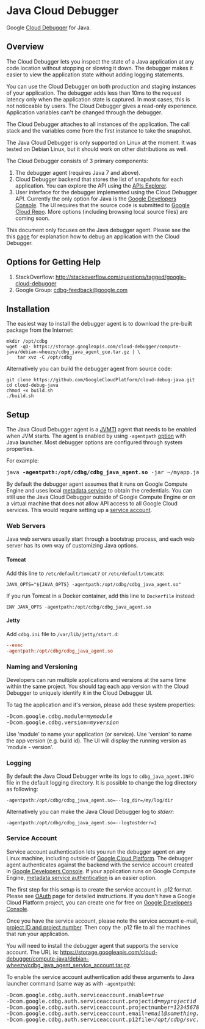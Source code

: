 # Java Cloud Debugger

Google [Cloud Debugger](https://cloud.google.com/tools/cloud-debugger/) for
Java.

## Overview

The Cloud Debugger lets you inspect the state of a Java application at any code
location without stopping or slowing it down. The debugger makes it easier to
view the application state without adding logging statements.

You can use the Cloud Debugger on both production and staging instances of your
application. The debugger adds less than 10ms to the request latency only when
the application state is captured. In most cases, this is not noticeable by
users. The Cloud Debugger gives a read-only experience. Application variables
can't be changed through the debugger.

The Cloud Debugger attaches to all instances of the application. The call stack
and the variables come from the first instance to take the snapshot.

The Java Cloud Debugger is only supported on Linux at the moment. It was tested
on Debian Linux, but it should work on other distributions as well.

The Cloud Debugger consists of 3 primary components:

1.  The debugger agent (requires Java 7 and above).
2.  Cloud Debugger backend that stores the list of snapshots for each
    application. You can explore the API using the
    [APIs Explorer](https://developers.google.com/apis-explorer/#p/clouddebugger/v2/).
3.  User interface for the debugger implemented using the Cloud Debugger API.
    Currently the only option for Java is the
    [Google Developers Console](https://console.developers.google.com). The
    UI requires that the source code is submitted to
    [Google Cloud Repo](https://cloud.google.com/tools/repo/cloud-repositories/).
    More options (including browsing local source files) are coming soon.

This document only focuses on the Java debugger agent. Please see the
this [page](https://cloud.google.com/tools/cloud-debugger/debugging) for
explanation how to debug an application with the Cloud Debugger.

## Options for Getting Help

1.  StackOverflow: http://stackoverflow.com/questions/tagged/google-cloud-debugger
2.  Google Group: cdbg-feedback@google.com

## Installation

The easiest way to install the debugger agent is to download the pre-built
package from the Internet:

```shell
mkdir /opt/cdbg
wget -qO- https://storage.googleapis.com/cloud-debugger/compute-java/debian-wheezy/cdbg_java_agent_gce.tar.gz | \
    tar xvz -C /opt/cdbg
```

Alternatively you can build the debugger agent from source code:

```shell
git clone https://github.com/GoogleCloudPlatform/cloud-debug-java.git
cd cloud-debug-java
chmod +x build.sh
./build.sh
```

## Setup

The Java Cloud Debugger agent is a
[JVMTI](http://docs.oracle.com/javase/7/docs/technotes/guides/jvmti/)
agent that needs to be enabled when JVM starts. The agent is enabled by
using `-agentpath`
[option](http://docs.oracle.com/javase/8/docs/platform/jvmti/jvmti.html#starting)
with Java launcher. Most debugger options are configured through system
properties.

For example:

<pre>
java <b>-agentpath:/opt/cdbg/cdbg_java_agent.so</b> -jar ~/myapp.jar
</pre>

By default the debugger agent assumes that it runs on Google Compute Engine and
uses local [metadata service](https://cloud.google.com/compute/docs/metadata) to
obtain the credentials. You can still use the Java Cloud Debugger outside of
Google Compute Engine or on a virtual machine that does not allow API access to
all Google Cloud services. This would require setting up a
[service account](#service-account).

### Web Servers

Java web servers usually start through a bootstrap process, and each web server
has its own way of customizing Java options.

#### Tomcat

Add this line to `/etc/default/tomcat7` or `/etc/default/tomcat8`:

```shell
JAVA_OPTS="${JAVA_OPTS} -agentpath:/opt/cdbg/cdbg_java_agent.so"
```

If you run Tomcat in a Docker container, add this line to `Dockerfile` instead:

```
ENV JAVA_OPTS -agentpath:/opt/cdbg/cdbg_java_agent.so
```

#### Jetty

Add `cdbg.ini` file to `/var/lib/jetty/start.d`:

```ini
--exec
-agentpath:/opt/cdbg/cdbg_java_agent.so
```

### Naming and Versioning

Developers can run multiple applications and versions at the same time within
the same project. You should tag each app version with the Cloud Debugger to
uniquely identify it in the Cloud Debugger UI.

To tag the application and it's version, please add these system properties:

<pre>
-Dcom.google.cdbg.module=<i>mymodule</i>
-Dcom.google.cdbg.version=<i>myversion</i>
</pre>

Use 'module' to name your application (or service).
Use 'version' to name the app version (e.g. build id).
The UI will display the running version as 'module - version'.

### Logging

By default the Java Cloud Debugger write its logs to `cdbg_java_agent.INFO` file
in the default logging directory. It is possible to change the log directory
as following:

```
-agentpath:/opt/cdbg/cdbg_java_agent.so=--log_dir=/my/log/dir
```

Alternatively you can make the Java Cloud Debugger log to *stderr*:

```
-agentpath:/opt/cdbg/cdbg_java_agent.so=--logtostderr=1
```

### Service Account

Service account authentication lets you run the debugger agent on any Linux
machine, including outside of [Google Cloud Platform](https://cloud.google.com).
The debugger agent authenticates against the backend with the service account
created in [Google Developers Console](https://console.developers.google.com).
If your application runs on Google Compute Engine,
[metadata service authentication](#setup) is an easier option.

The first step for this setup is to create the service account in .p12 format.
Please see
[OAuth](https://cloud.google.com/storage/docs/authentication?hl=en#generating-a-private-key)
page for detailed instructions. If you don't have a Google Cloud Platform
project, you can create one for free on
[Google Developers Console](https://console.developers.google.com).

Once you have the service account, please note the service account e-mail,
[project ID and project number](https://developers.google.com/console/help/new/#projectnumber).
Then copy the .p12 file to all the machines that run your application.

You will need to install the debugger agent that supports the service account.
The URL is: https://storage.googleapis.com/cloud-debugger/compute-java/debian-wheezy/cdbg_java_agent_service_account.tar.gz.


To enable the service account authentication add these arguments to Java
launcher command (same way as with `-agentpath`):

<pre>
-Dcom.google.cdbg.auth.serviceaccount.enable=<i>true</i>
-Dcom.google.cdbg.auth.serviceaccount.projectid=<i>myprojectid</i>
-Dcom.google.cdbg.auth.serviceaccount.projectnumber=<i>123456789</i>
-Dcom.google.cdbg.auth.serviceaccount.email=<i>email@something.com</i>
-Dcom.google.cdbg.auth.serviceaccount.p12file=<i>/opt/cdbg/svc.p12</i>
</pre>
